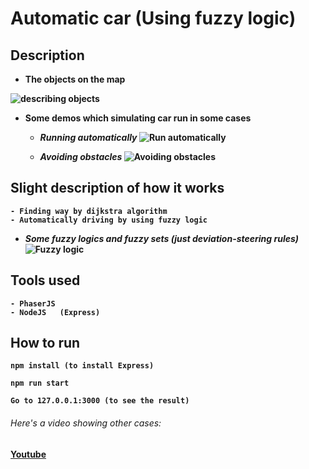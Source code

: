 # Automatic car (Using fuzzy logic)


## Description

- <strong> The objects on the map <strong>

![describing objects](https://gitlab.com/ha_algorithm/automatic_car/uploads/b65ac2867e56c648b7d02b309a358197/image.png)

- <strong> Some demos which simulating car run in some cases <strong>

  * *Running automatically*
![Run automatically](https://gitlab.com/ha_algorithm/automatic_car/uploads/1375a7509761b28d4e4815596ab44df7/ezgif.com-crop.gif)

  * *Avoiding obstacles*
![Avoiding obstacles](https://gitlab.com/ha_algorithm/automatic_car/uploads/e741dbf865deca3f6fccb61824551262/ezgif.com-crop__1_.gif)

## Slight description of how it works
    - Finding way by dijkstra algorithm
    - Automatically driving by using fuzzy logic

* *Some fuzzy logics and fuzzy sets (just deviation-steering rules)*
![Fuzzy logic](https://gitlab.com/ha_algorithm/automatic_car/uploads/a86fa1e24c90e6ffc9a097aefca52c7d/image.png)

## Tools used
    
    - PhaserJS
    - NodeJS   (Express)

## How to run
    npm install (to install Express)

    npm run start

    Go to 127.0.0.1:3000 (to see the result)


###### *Here's a video showing other cases:*
[Youtube](https://www.youtube.com/watch?v=E-kaYVgac0Q&t=)